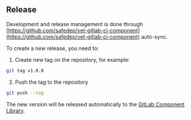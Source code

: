 ## Release

Development and release management is done through [https://github.com/safedep/vet-gitlab-ci-component](https://github.com/safedep/vet-gitlab-ci-component) auto-sync.

To create a new release, you need to: 

1. Create new tag on the repository, for example:

```bash
git tag v1.0.0
```

2. Push the tag to the repository

```bash
git push --tag
```

The new version will be released automatically to the [GitLab Component Library](https://gitlab.com/explore/catalog/safedep/ci-components/vet).
